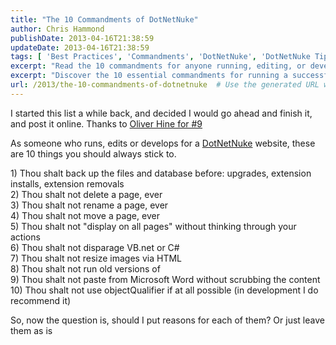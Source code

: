 ```yaml
---
title: "The 10 Commandments of DotNetNuke"
author: Chris Hammond
publishDate: 2013-04-16T21:38:59
updateDate: 2013-04-16T21:38:59
tags: [ 'Best Practices', 'Commandments', 'DotNetNuke', 'DotNetNuke Tips', 'Tricks' ]
excerpt: "Read the 10 commandments for anyone running, editing, or developing a DotNetNuke website to ensure smooth functionality and optimal performance."
excerpt: "Discover the 10 essential commandments for running a successful DotNetNuke website, from backups to content management best practices."
url: /2013/the-10-commandments-of-dotnetnuke  # Use the generated URL with year
---
```

<p>I started this list a while back, and decided I would go ahead and finish it, and post it online. Thanks to <a href="https://www.oliverhine.com" target="_blank">Oliver Hine for #9</a></p>  <p>As someone who runs, edits or develops for a <a href="https://www.christoc.com/dotnetnuke" target="_blank">DotNetNuke</a> website, these are 10 things you should always stick to.</p>  <p>1) Thou shalt back up the files and database before: upgrades, extension installs, extension removals   <br /> 2) Thou shalt not delete a page, ever    <br /> 3) Thou shalt not rename a page, ever    <br /> 4) Thou shalt not move a page, ever    <br /> 5) Thou shalt not &quot;display on all pages&quot; without thinking through your actions    <br /> 6) Thou shalt not disparage VB.net or C#    <br /> 7) Thou shalt not resize images via HTML    <br /> 8) Thou shalt not run old versions of     <br /> 9) Thou shalt not paste from Microsoft Word without scrubbing the content    <br /> 10) Thou shalt not use objectQualifier if at all possible (in development I do recommend it)</p>  <p>So, now the question is, should I put reasons for each of them? Or just leave them as is</p>


